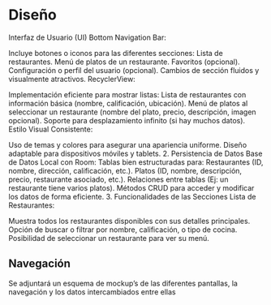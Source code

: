 # Diseño 

 Interfaz de Usuario (UI)
Bottom Navigation Bar:

Incluye botones o iconos para las diferentes secciones:
Lista de restaurantes.
Menú de platos de un restaurante.
Favoritos (opcional).
Configuración o perfil del usuario (opcional).
Cambios de sección fluidos y visualmente atractivos.
RecyclerView:

Implementación eficiente para mostrar listas:
Lista de restaurantes con información básica (nombre, calificación, ubicación).
Menú de platos al seleccionar un restaurante (nombre del plato, precio, descripción, imagen opcional).
Soporte para desplazamiento infinito (si hay muchos datos).
Estilo Visual Consistente:

Uso de temas y colores para asegurar una apariencia uniforme.
Diseño adaptable para dispositivos móviles y tablets.
2. Persistencia de Datos
Base de Datos Local con Room:
Tablas bien estructuradas para:
Restaurantes (ID, nombre, dirección, calificación, etc.).
Platos (ID, nombre, descripción, precio, restaurante asociado, etc.).
Relaciones entre tablas (Ej: un restaurante tiene varios platos).
Métodos CRUD para acceder y modificar los datos de forma eficiente.
3. Funcionalidades de las Secciones
Lista de Restaurantes:

Muestra todos los restaurantes disponibles con sus detalles principales.
Opción de buscar o filtrar por nombre, calificación, o tipo de cocina.
Posibilidad de seleccionar un restaurante para ver su menú.

## Navegación 

Se adjuntará un esquema de mockup’s de las diferentes pantallas, la navegación y los datos intercambiados entre ellas